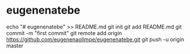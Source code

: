 # eugenenatebe
echo "# eugenenatebe" >> README.md
git init
git add README.md
git commit -m "first commit"
git remote add origin https://github.com/eugenenaolimpe/eugenenatebe.git
git push -u origin master
